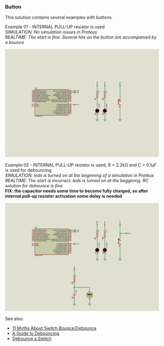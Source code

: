 ### Button

This solution contains several examples with buttons.  

Example 01 - INTERNAL PULL-UP resistor is used  
*SIMULATION: No simulation issues in Proteus*  
*REALTIME: The start is fine. Several hits on the button are accompanied by a bounce*  

<img src="01_InternalPullUp/Proteus/scheme.jpg">

Example 02 - INTERNAL PULL-UP resistor is used, R = 2.2kΩ and C = 0.1µF is used for debouncing  
*SIMULATION: leds is turned on at the beginning of a simulation in Proteus*  
*REALTIME: The start is incorrect: leds is turned on at the beggining. RC solution for debounce is fine*  
**FIX: the capacitor needs some time to become fully charged, so after internal pull-up resistor activation some delay is needed**  

<img src="02_InternalPullUp_RC/Proteus/scheme.jpg">

See also:  
- [11 Myths About Switch Bounce/Debounce](https://www.electronicdesign.com/technologies/analog/article/21155418/logiswitch-11-myths-about-switch-bouncedebounce)  
- [A Guide to Debouncing](https://my.eng.utah.edu/~cs5780/debouncing.pdf)  
- [Debounce a Switch](https://www.youtube.com/watch?v=e1-kc04jSE4&t)  
